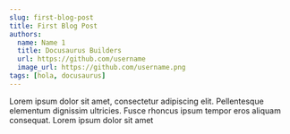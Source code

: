 ```yaml
---
slug: first-blog-post
title: First Blog Post
authors:
  name: Name 1
  title: Docusaurus Builders
  url: https://github.com/username
  image_url: https://github.com/username.png
tags: [hola, docusaurus]
---
```


Lorem ipsum dolor sit amet, consectetur adipiscing elit. Pellentesque elementum dignissim ultricies. Fusce rhoncus ipsum tempor eros aliquam consequat. Lorem ipsum dolor sit amet
